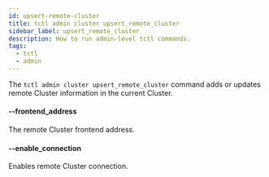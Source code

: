 ```yaml
---
id: upsert-remote-cluster
title: tctl admin cluster upsert_remote_cluster
sidebar_label: upsert_remote_cluster
description: How to run admin-level tctl commands.
tags:
  - tctl
  - admin
---
```


The `tctl admin cluster upsert_remote_cluster` command adds or updates remote Cluster information in the current Cluster.

#### --frontend_address

The remote Cluster frontend address.

#### --enable_connection

Enables remote Cluster connection.
